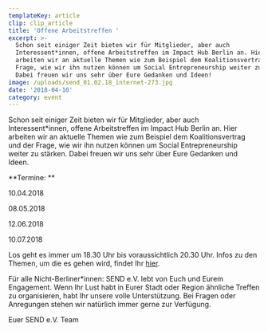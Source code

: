 ```yaml
---
templateKey: article
clip: clip_article
title: 'Offene Arbeitstreffen '
excerpt: >-
  Schon seit einiger Zeit bieten wir für Mitglieder, aber auch
  Interessent*innen, offene Arbeitstreffen im Impact Hub Berlin an. Hier
  arbeiten wir an aktuelle Themen wie zum Beispiel dem Koalitionsvertrag und der
  Frage, wie wir ihn nutzen können um Social Entrepreneurship weiter zu stärken.
  Dabei freuen wir uns sehr über Eure Gedanken und Ideen!
image: /uploads/send_01.02.18_internet-273.jpg
date: '2018-04-10'
category: event
---
```

Schon seit einiger Zeit bieten wir für Mitglieder, aber auch Interessent*innen, offene Arbeitstreffen im Impact Hub Berlin an. Hier arbeiten wir an aktuelle Themen wie zum Beispiel dem Koalitionsvertrag und der Frage, wie wir ihn nutzen können um Social Entrepreneurship weiter zu stärken. Dabei freuen wir uns sehr über Eure Gedanken und Ideen.

**Termine: **

10.04.2018

08.05.2018

12.06.2018

10.07.2018

Los geht es immer um 18.30 Uhr bis voraussichtlich 20.30 Uhr. Infos zu den Themen, um die es gehen wird, findet Ihr [hier](https://www.facebook.com/events/230121794204744/). 

Für alle Nicht-Berliner*innen: SEND e.V. lebt von Euch und Eurem Engagement. Wenn Ihr Lust habt in Eurer Stadt oder Region ähnliche Treffen zu organisieren, habt Ihr unsere volle Unterstützung. Bei Fragen oder Anregungen stehen wir natürlich immer gerne zur Verfügung.

Euer SEND e.V. Team
